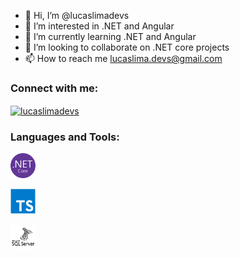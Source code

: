- 👋 Hi, I’m @lucaslimadevs
- 👀 I’m interested in .NET and Angular
- 🌱 I’m currently learning .NET and Angular
- 💞️ I’m looking to collaborate on .NET core projects
- 📫 How to reach me lucaslima.devs@gmail.com

<h3 align="left">Connect with me:</h3>
<p align="left">
<a href="https://www.linkedin.com/in/lucas-santos-gon%C3%A7alves-lima-a05a95203" target="_blank"><img align="center" src="https://raw.githubusercontent.com/rahuldkjain/github-profile-readme-generator/master/src/images/icons/Social/linked-in-alt.svg" alt="lucaslimadevs" height="30" width="40" /></a>
</p>

<h3 align="left">Languages and Tools:</h3>
<p align="left">
      <a href="https://learn.microsoft.com/pt-br/dotnet/core/introduction" target="_blank"> <img src="https://github.com/devicons/devicon/blob/master/icons/dotnetcore/dotnetcore-original.svg" alt="sqlsever" width="40" height="40"/> </a>
      </p>
      <a href="https://www.typescriptlang.org/" target="_blank"> <img src="https://raw.githubusercontent.com/devicons/devicon/master/icons/typescript/typescript-original.svg" alt="typescript" width="40" height="40"/> </a>
      </p>
      <a href="https://learn.microsoft.com/pt-br/sql/relational-databases/database-engine-tutorials?view=sql-server-ver16" target="_blank"> <img src="https://github.com/devicons/devicon/blob/master/icons/microsoftsqlserver/microsoftsqlserver-plain-wordmark.svg" alt="sqlsever" width="40" height="40"/> </a>
       </p>
<!---
lucaslimadevs/lucaslimadevs is a ✨ special ✨ repository because its `README.md` (this file) appears on your GitHub profile.
You can click the Preview link to take a look at your changes.
--->
